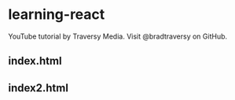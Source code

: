 # learning-react
YouTube tutorial by Traversy Media. Visit @bradtraversy on GitHub.

## index.html

## index2.html

